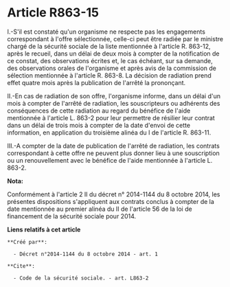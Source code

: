 # Article R863-15

I.-S'il est constaté qu'un organisme ne respecte pas les engagements correspondant à l'offre sélectionnée, celle-ci peut être
radiée par le ministre chargé de la sécurité sociale de la liste mentionnée à l'article R. 863-12, après le recueil, dans un
délai de deux mois à compter de la notification de ce constat, des observations écrites et, le cas échéant, sur sa demande,
des observations orales de l'organisme et après avis de la commission de sélection mentionnée à l'article R. 863-8. La
décision de radiation prend effet quatre mois après la publication de l'arrêté la prononçant. 

II.-En cas de radiation de son offre, l'organisme informe, dans un délai d'un mois à compter de l'arrêté de radiation, les
souscripteurs ou adhérents des conséquences de cette radiation au regard du bénéfice de l'aide mentionnée à l'article L.
863-2 pour leur permettre de résilier leur contrat dans un délai de trois mois à compter de la date d'envoi de cette
information, en application du troisième alinéa du I de l'article R. 863-11. 

III.-A compter de la date de publication de l'arrêté de radiation, les contrats correspondant à cette offre ne peuvent plus
donner lieu à une souscription ou un renouvellement avec le bénéfice de l'aide mentionnée à l'article L. 863-2.

**Nota:**

Conformément à l'article 2 II du décret n° 2014-1144 du 8 octobre 2014, les présentes dispositions s'appliquent aux contrats
conclus à compter de la date mentionnée au premier alinéa du II de l'article 56 de la loi de financement de la sécurité
sociale pour 2014.

**Liens relatifs à cet article**

	**Créé par**:

	  - Décret n°2014-1144 du 8 octobre 2014 - art. 1

	**Cite**:

	  - Code de la sécurité sociale. - art. L863-2
